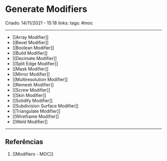 # Generate Modifiers
Criado: 14/11/2021 - 15:18
links:
tags: #moc

---

- [[Array Modifier]] 
- [[Bevel Modifier]] 
- [[Boolean Modifier]] 
- [[Build Modifier]]
- [[Decimate Modifier]]
- [[Split Edge Modifier]] 
- [[Mask Modifier]] 
- [[Mirror Modifier]]
- [[Multiresolution Modifier]] 
- [[Remesh Modifier]]
- [[Screw Modifier]] 
- [[Skin Modifier]] 
- [[Solidify Modifier]]
- [[Subdivision Surface Modifier]] 
- [[Triangulate Modifier]]
- [[Wireframe Modifier]] 
- [[Weld Modifier]]

---
## Referências
1. [[Modifiers - MOC]]